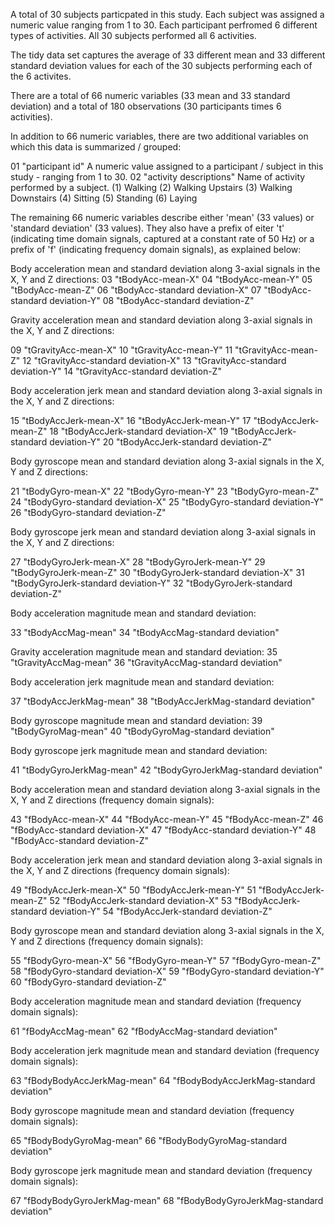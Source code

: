 A total of 30 subjects particpated in this study. Each subject was assigned a numeric value ranging from 1 to 30.
Each participant perfromed 6 different types of activities. All 30 subjects performed all 6 activities. 

The tidy data set captures the average of 33 different mean and 33 different standard deviation values for 
each of the 30 subjects performing each of the 6 activites. 

There are a total of 66 numeric variables (33 mean and 33 standard deviation) 
and a total of 180 observations (30 participants times 6 activities). 

In addition to 66 numeric variables, there are two additional variables on which this data is summarized / grouped:

01	"participant id"			A numeric value assigned to a participant / subject in this study - ranging from 1 to 30.
02	"activity descriptions"		Name of activity performed by a subject.
								(1) Walking
								(2) Walking Upstairs
								(3) Walking Downstairs
								(4) Sitting
								(5) Standing
								(6) Laying
								
The remaining 66 numeric variables describe either 'mean' (33 values) or 'standard deviation' (33 values). 
They also have a prefix of eiter 't' (indicating time domain signals, captured at a constant rate of 50 Hz) 
or a prefix of 'f' (indicating frequency domain signals), as explained below:					
					
Body acceleration mean and standard deviation along 3-axial signals in the X, Y and Z directions:
03	"tBodyAcc-mean-X"
04	"tBodyAcc-mean-Y"
05	"tBodyAcc-mean-Z"
06	"tBodyAcc-standard deviation-X"
07	"tBodyAcc-standard deviation-Y"
08	"tBodyAcc-standard deviation-Z" 

Gravity acceleration mean and standard deviation along 3-axial signals in the X, Y and Z directions:

09	"tGravityAcc-mean-X" 
10	"tGravityAcc-mean-Y" 
11	"tGravityAcc-mean-Z" 
12	"tGravityAcc-standard deviation-X" 
13	"tGravityAcc-standard deviation-Y" 
14	"tGravityAcc-standard deviation-Z" 

Body acceleration jerk mean and standard deviation along 3-axial signals in the X, Y and Z directions:

15	"tBodyAccJerk-mean-X" 
16	"tBodyAccJerk-mean-Y" 
17	"tBodyAccJerk-mean-Z" 
18 	"tBodyAccJerk-standard deviation-X" 
19	"tBodyAccJerk-standard deviation-Y" 
20	"tBodyAccJerk-standard deviation-Z" 

Body gyroscope mean and standard deviation along 3-axial signals in the X, Y and Z directions:

21	"tBodyGyro-mean-X" 
22	"tBodyGyro-mean-Y" 
23	"tBodyGyro-mean-Z" 
24	"tBodyGyro-standard deviation-X" 
25	"tBodyGyro-standard deviation-Y" 
26	"tBodyGyro-standard deviation-Z" 

Body gyroscope jerk mean and standard deviation along 3-axial signals in the X, Y and Z directions:

27	"tBodyGyroJerk-mean-X" 
28	"tBodyGyroJerk-mean-Y" 
29	"tBodyGyroJerk-mean-Z" 
30	"tBodyGyroJerk-standard deviation-X" 
31	"tBodyGyroJerk-standard deviation-Y" 
32	"tBodyGyroJerk-standard deviation-Z" 

Body acceleration magnitude mean and standard deviation:

33	"tBodyAccMag-mean"
34	"tBodyAccMag-standard deviation" 

Gravity acceleration magnitude mean and standard deviation:
35	"tGravityAccMag-mean" 
36	"tGravityAccMag-standard deviation" 

Body acceleration jerk magnitude mean and standard deviation:

37	"tBodyAccJerkMag-mean" 
38	"tBodyAccJerkMag-standard deviation" 

Body gyroscope magnitude mean and standard deviation:
39	"tBodyGyroMag-mean" 
40	"tBodyGyroMag-standard deviation" 

Body gyroscope jerk magnitude mean and standard deviation:

41	"tBodyGyroJerkMag-mean" 
42	"tBodyGyroJerkMag-standard deviation" 

Body acceleration mean and standard deviation along 3-axial signals in the X, Y and Z directions (frequency domain signals):
	
43	"fBodyAcc-mean-X" 
44	"fBodyAcc-mean-Y" 
45	"fBodyAcc-mean-Z" 
46	"fBodyAcc-standard deviation-X" 
47	"fBodyAcc-standard deviation-Y" 
48	"fBodyAcc-standard deviation-Z" 

Body acceleration jerk mean and standard deviation along 3-axial signals in the X, Y and Z directions (frequency domain signals):

49	"fBodyAccJerk-mean-X" 
50	"fBodyAccJerk-mean-Y" 
51	"fBodyAccJerk-mean-Z" 
52	"fBodyAccJerk-standard deviation-X" 
53	"fBodyAccJerk-standard deviation-Y" 
54	"fBodyAccJerk-standard deviation-Z" 

Body gyroscope mean and standard deviation along 3-axial signals in the X, Y and Z directions (frequency domain signals):

55	"fBodyGyro-mean-X" 
56	"fBodyGyro-mean-Y" 
57	"fBodyGyro-mean-Z" 
58	"fBodyGyro-standard deviation-X" 
59	"fBodyGyro-standard deviation-Y" 
60	"fBodyGyro-standard deviation-Z" 

Body acceleration magnitude mean and standard deviation (frequency domain signals):

61	"fBodyAccMag-mean" 
62	"fBodyAccMag-standard deviation" 

Body acceleration jerk magnitude mean and standard deviation (frequency domain signals):

63	"fBodyBodyAccJerkMag-mean" 
64	"fBodyBodyAccJerkMag-standard deviation" 

Body gyroscope magnitude mean and standard deviation (frequency domain signals):

65	"fBodyBodyGyroMag-mean" 
66	"fBodyBodyGyroMag-standard deviation" 

Body gyroscope jerk magnitude mean and standard deviation (frequency domain signals):

67	"fBodyBodyGyroJerkMag-mean" 
68	"fBodyBodyGyroJerkMag-standard deviation"